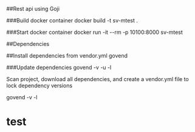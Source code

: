##Rest api using Goji

###Build docker container
docker build -t sv-mtest .

###Start docker container
docker run -it --rm -p 10100:8000  sv-mtest

##Dependencies

##Install dependencies from vendor.yml
govend

###Update dependencies
govend -v -u -l

Scan project, download all dependencies,
and create a vendor.yml file to lock dependency versions

govend -v -l

# test
